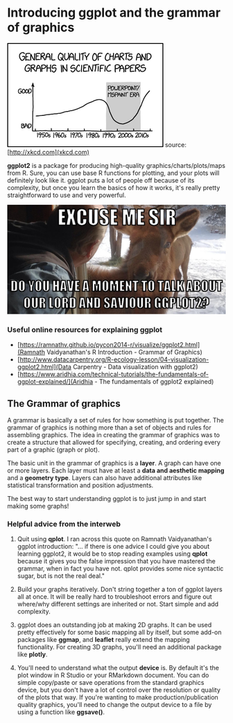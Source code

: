 # Introducing ggplot and the grammar of graphics
![](img/scientific_paper_graph_quality.png)
source: [http://xkcd.com](xkcd.com)

__ggplot2__ is a package for producing high-quality graphics/charts/plots/maps from R. Sure, you can use base R functions for plotting, and your plots will definitely look like it. ggplot puts a lot of people off because of its complexity, but once you learn the basics of how it works, it's really pretty straightforward to use and very powerful.

![](img/ggplotmeme.jpeg)

### Useful online resources for explaining ggplot
- [https://ramnathv.github.io/pycon2014-r/visualize/ggplot2.html](Ramnath Vaidyanathan's R Introduction - Grammar of Graphics)
- [http://www.datacarpentry.org/R-ecology-lesson/04-visualization-ggplot2.html](Data Carpentry - Data visualization with ggplot2)
- [https://www.aridhia.com/technical-tutorials/the-fundamentals-of-ggplot-explained/](Aridhia - The fundamentals of ggplot2 explained)

## The Grammar of graphics
A grammar is basically a set of rules for how something is put together. The grammar of graphics is nothing more than a set of objects and rules for assembling graphics. The idea in creating the grammar of graphics was to create a structure that allowed for specifying, creating, and ordering every part of a graphic (graph or plot).

The basic unit in the grammar of graphics is a __layer__. A graph can have one or more layers. Each layer must have at least a __data and aesthetic mapping__ and a __geometry type__. Layers can also have additional attributes like statistical transformation and position adjustments.

The best way to start understanding ggplot is to just jump in and start making some graphs!

### Helpful advice from the interweb
1. Quit using __qplot__. I ran across this quote on Ramnath Vaidyanathan's ggplot introduction: "... if there is one advice I could give you about learning ggplot2, it would be to stop reading examples using __qplot__ because it gives you the false impression that you have mastered the grammar, when in fact you have not. qplot provides some nice syntactic sugar, but is not the real deal."

2. Build your graphs iteratively. Don't string together a ton of ggplot layers all at once. It will be really hard to troubleshoot errors and figure out where/why different settings are inherited or not. Start simple and add complexity.

3. ggplot does an outstanding job at making 2D graphs. It can be used pretty effectively for some basic mapping all by itself, but some add-on packages like __ggmap__, and __leaflet__ really extend the mapping functionality. For creating 3D graphs, you'll need an additional package like __plotly__.

4. You'll need to understand what the output __device__ is. By default it's the plot window in R Studio or your RMarkdown document. You can do simple copy/paste or save operations from the standard graphics device, but you don't have a lot of control over the resolution or quality of the plots that way. If you're wanting to make production/publication quality graphics, you'll need to change the output device to a file by using a function like __ggsave()__.
